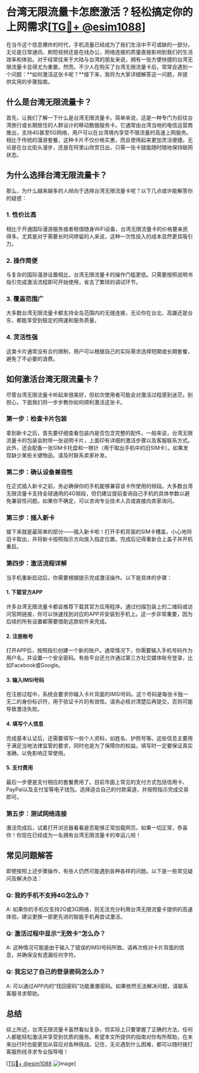 # 台湾无限流量卡怎麽激活？轻松搞定你的上网需求[[TG💪+ @esim1088](https://t.me/s/esim1088)]

在当今这个信息爆炸的时代，手机流量已经成为了我们生活中不可或缺的一部分。无论是日常通讯、刷短视频还是在线办公，网络连接的质量直接影响到我们的生活效率和体验。对于经常往来于大陆与台湾的朋友来说，拥有一张方便快捷的台湾无限流量卡显得尤为重要。然而，不少人在购买了台湾无限流量卡后，常常会遇到一个问题：**如何激活这张卡呢？**接下来，我将为大家详细解答这一问题，并提供实用的步骤指南。

## 什么是台湾无限流量卡？

首先，让我们了解一下什么是台湾无限流量卡。简单来说，这是一种专门为前往台湾旅行或长期居住的人群设计的移动数据服务卡。它通常由台湾当地的电信运营商推出，支持4G甚至5G网络，用户可以在台湾境内享受不限流量的高速上网服务。相比于传统的漫游套餐，这种卡片不仅价格实惠，而且使用起来更加灵活便捷。无论是在台北街头漫步，还是在阿里山欣赏日出，只需一张卡就能随时随地保持联网状态。

## 为什么选择台湾无限流量卡？

那么，为什么越来越多的人倾向于选择台湾无限流量卡呢？以下几点或许能解答你的疑惑：

### 1. **性价比高**
   相比于开通国际漫游服务或者租借随身WiFi设备，台湾无限流量卡的价格要亲民得多。尤其是对于需要长时间停留的人来说，这种一次性投入的成本显然更具吸引力。

### 2. **操作简便**
   与复杂的国际漫游设置相比，台湾无限流量卡的操作门槛更低。只需要按照说明书指引完成激活流程即可开始使用，省去了繁琐的调试环节。

### 3. **覆盖范围广**
   大多数台湾无限流量卡都支持全岛范围内的无缝连接，无论你在台北、高雄还是台东，都能享受到稳定的网速和服务质量。

### 4. **灵活性强**
   这类卡片通常没有合约限制，用户可以根据自己的实际需求选择短期或长期套餐，避免了不必要的浪费。

## 如何激活台湾无限流量卡？

尽管台湾无限流量卡听起来很美好，但初次使用者可能会对激活过程感到迷茫。别担心，下面我们将一步步教你如何顺利激活这张卡。

### 第一步：检查卡片包装

拿到新卡之后，首先要仔细查看包装内是否包含完整的配件。一般来说，台湾无限流量卡的包装会附带一张说明卡片，上面印有详细的激活步骤以及客服联系方式。此外，还会配备一张SIM卡托盘和一根针（用于取出手机中的旧SIM卡）。如果发现缺少某些关键物品，请及时联系卖家补发。

### 第二步：确认设备兼容性

在正式插入新卡之前，务必确保你的手机能够兼容该卡所使用的频段。大多数台湾无限流量卡支持全球通用的4G频段，但仍建议提前查询自己手机的具体参数以避免兼容性问题。如果你不确定，可以咨询专业技术人员或直接向卖家询问。

### 第三步：插入新卡

接下来就是最简单的部分——插入新卡啦！打开手机背面的SIM卡槽盖，小心地将旧卡取出，并将新卡按照指示方向放入指定位置。完成后记得重新合上盖子并开机重启。

### 第四步：激活流程详解

当手机重新启动后，你需要根据提示完成激活操作。以下是具体的步骤：

#### 1. 下载官方APP
   许多台湾无限流量卡都会推荐下载其官方应用程序。通过扫描包装上的二维码或访问官网链接，你可以快速找到对应的APP并安装到手机上。这一步非常重要，因为后续的所有设置都需要借助这款软件来完成。

#### 2. 注册账号
   打开APP后，按照指引创建一个新的账户。通常情况下，你需要输入手机号码作为用户名，并设置一个安全密码。有些平台还允许通过第三方社交媒体账号登录，比如Facebook或Google。

#### 3. 输入IMSI号码
   在注册过程中，系统会要求你输入卡片背面的IMSI号码。这个号码是每张卡独一无二的身份标识符，用于验证卡片的有效性。请务必核对清楚后再提交，否则可能导致激活失败。

#### 4. 填写个人信息
   完成基本认证后，还需要填写一些个人资料，如姓名、护照号等。这些信息主要用于满足当地法律监管的要求，同时也是为了保障你的权益。填写时一定要保证真实准确，以免影响正常使用。

#### 5. 支付费用
   最后一步便是支付相应的套餐费用了。目前市面上常见的支付方式包括信用卡、PayPal以及支付宝等电子钱包。选择适合自己的付款渠道，并按照指示完成交易即可。

### 第五步：测试网络连接

激活完成后，试着打开浏览器看看是否能够正常加载网页。如果一切正常，恭喜你！你现在已经成为一名拥有台湾无限流量卡的幸运儿啦！

## 常见问题解答

即使按照上述步骤操作，有些人仍然可能遇到各种各样的问题。以下是一些常见疑问及解决办法：

### Q: 我的手机不支持4G怎么办？
A: 如果你的手机仅支持2G或3G网络，则无法充分利用台湾无限流量卡提供的高速体验。建议更换一部更先进的智能手机再尝试激活。

### Q: 激活过程中显示“无效卡”怎么办？
A: 这种情况可能是由于输入了错误的IMSI号码所致。请再次核对卡片背面的信息，并确保没有遗漏任何字符。

### Q: 我忘记了自己的登录密码怎么办？
A: 可以通过APP内的“找回密码”功能重置密码。如果依然无法解决问题，请联系客服寻求帮助。

## 总结

综上所述，台湾无限流量卡虽然看似复杂，但实际上只要掌握了正确的方法，任何人都能轻松激活并享受到优质的服务。希望本文所提供的指南对你有所帮助，在未来出行时也能更加从容应对各种挑战。记住，无论遇到什么困难，都可以随时拨打客服热线寻求专业指导哦！

[[TG💪+ @esim1088](https://t.me/s/esim1088) ![Image](https://i.postimg.cc/4NQfJmqS/Snipaste-2025-05-13-00-14-12.png)]